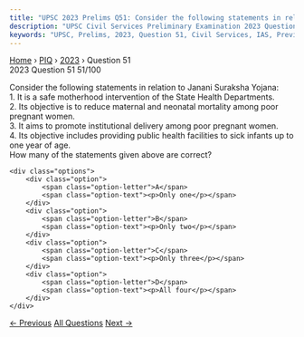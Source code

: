 ```yaml
---
title: "UPSC 2023 Prelims Q51: Consider the following statements in relation to Janani Sura..."
description: "UPSC Civil Services Preliminary Examination 2023 Question 51 with options and answer"
keywords: "UPSC, Prelims, 2023, Question 51, Civil Services, IAS, Previous Year Questions"
---
```


<nav class="breadcrumb">
    <a href="../../">Home</a>
    <span>›</span>
    <a href="../">PIQ</a>
    <span>›</span>
    <a href="./">2023</a>
    <span>›</span>
    <span>Question 51</span>
</nav>

<div class="question-header">
    <div class="question-meta">
        <span class="year-badge">2023</span>
        <span class="question-number">Question 51</span>
        <span class="progress">51/100</span>
    </div>
    <div class="progress-bar">
        <div class="progress-fill" style="width: 51.0%"></div>
    </div>
</div>

<div class="question-content">
    <div class="question-text">
        <p>Consider the following statements in relation to Janani Suraksha Yojana: <br />
1. It is a safe motherhood intervention of the State Health Departments. <br />
2. Its objective is to reduce maternal and neonatal mortality among poor pregnant women. <br />
3. It aims to promote institutional delivery among poor pregnant women. <br />
4. Its objective includes providing public health facilities to sick infants up to one year of age. <br />
How many of the statements given above are correct?</p>
    </div>
    
    <div class="options">
        <div class="option">
            <span class="option-letter">A</span>
            <span class="option-text"><p>Only one</p></span>
        </div>
        <div class="option">
            <span class="option-letter">B</span>
            <span class="option-text"><p>Only two</p></span>
        </div>
        <div class="option">
            <span class="option-letter">C</span>
            <span class="option-text"><p>Only three</p></span>
        </div>
        <div class="option">
            <span class="option-letter">D</span>
            <span class="option-text"><p>All four</p></span>
        </div>
    </div>
</div>

<div class="question-nav">
    <a href="../q050-by-which-one-of-the-following-acts-was-the-governo/" class="nav-btn prev">← Previous</a>
    <a href="../" class="nav-btn center">All Questions</a>
    <a href="../q052-consider-the-following-statements-in-the-context-o/" class="nav-btn next">Next →</a>
</div>
